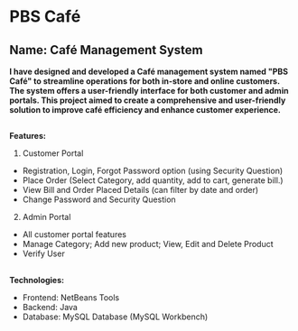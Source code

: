 # PBS Café
## Name: Café Management System 
**I have designed and developed a Café management system named "PBS Café" to
streamline operations for both in-store and online customers. The system offers a
user-friendly interface for both customer and admin portals. This project aimed to
create a comprehensive and user-friendly solution to improve café efficiency and
enhance customer experience.**

##
**Features:**
1. Customer Portal
  * Registration, Login, Forgot Password option (using Security Question)
  * Place Order (Select Category, add quantity, add to cart, generate bill.)
  * View Bill and Order Placed Details (can filter by date and order)
  * Change Password and Security Question

2. Admin Portal
  * All customer portal features
  * Manage Category; Add new product; View, Edit and Delete Product
  * Verify User


##
**Technologies:**
* Frontend: NetBeans Tools
* Backend: Java
* Database: MySQL Database (MySQL Workbench)
